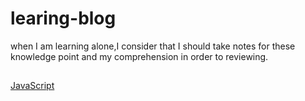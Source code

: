 # learing-blog
when I am learning alone,I consider that I should take notes for these knowledge point and my comprehension  in order to reviewing.

## 
[JavaScript](./Javascript "JavaScript笔记")